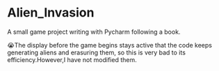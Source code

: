 # Alien_Invasion
A small game project writing with Pycharm  following a book.

😭The display before the game begins stays active that the code keeps generating aliens and erasuring them, so this is very bad to its efficiency.However,I have not modified them.
